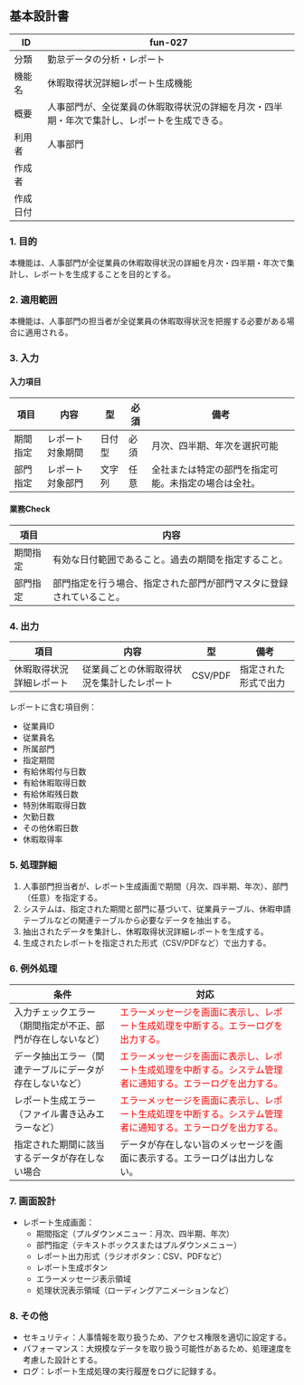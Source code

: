 ## 基本設計書

| ID      | fun-027                      |
| ------- | ---------------------------- |
| 分類    | 勤怠データの分析・レポート               |
| 機能名  | 休暇取得状況詳細レポート生成機能                   |
| 概要    | 人事部門が、全従業員の休暇取得状況の詳細を月次・四半期・年次で集計し、レポートを生成できる。 |
| 利用者  | 人事部門                   |
| 作成者  |                               |
| 作成日付 |                               |

### 1. 目的

本機能は、人事部門が全従業員の休暇取得状況の詳細を月次・四半期・年次で集計し、レポートを生成することを目的とする。

### 2. 適用範囲

本機能は、人事部門の担当者が全従業員の休暇取得状況を把握する必要がある場合に適用される。

### 3. 入力

#### 入力項目

| 項目       | 内容                  | 型       | 必須   | 備考                                                                                       |
| ---------- | --------------------- | -------- | ------ | ------------------------------------------------------------------------------------------ |
| 期間指定   | レポート対象期間      | 日付型   | 必須   | 月次、四半期、年次を選択可能                                                               |
| 部門指定   | レポート対象部門      | 文字列   | 任意   | 全社または特定の部門を指定可能。未指定の場合は全社。                                                                        |

#### 業務Check

| 項目       | 内容                                                                                   |
| ---------- | ------------------------------------------------------------------------------------ |
| 期間指定   | 有効な日付範囲であること。過去の期間を指定すること。                                                              |
| 部門指定   | 部門指定を行う場合、指定された部門が部門マスタに登録されていること。                                                            |

### 4. 出力

| 項目       | 内容                     | 型       | 備考                               |
| ---------- | ------------------------ | -------- | ---------------------------------- |
| 休暇取得状況詳細レポート |  従業員ごとの休暇取得状況を集計したレポート  | CSV/PDF |  指定された形式で出力                                  |

レポートに含む項目例：

*   従業員ID
*   従業員名
*   所属部門
*   指定期間
*   有給休暇付与日数
*   有給休暇取得日数
*   有給休暇残日数
*   特別休暇取得日数
*   欠勤日数
*   その他休暇日数
*   休暇取得率

### 5. 処理詳細

1.  人事部門担当者が、レポート生成画面で期間（月次、四半期、年次）、部門（任意）を指定する。
2.  システムは、指定された期間と部門に基づいて、従業員テーブル、休暇申請テーブルなどの関連テーブルから必要なデータを抽出する。
3.  抽出されたデータを集計し、休暇取得状況詳細レポートを生成する。
4.  生成されたレポートを指定された形式（CSV/PDFなど）で出力する。

### 6. 例外処理

| 条件                                                                    | 対応                                                                                                                       |
| ----------------------------------------------------------------------- | -------------------------------------------------------------------------------------------------------------------------- |
| 入力チェックエラー（期間指定が不正、部門が存在しないなど）           | <span style="color:red;">エラーメッセージを画面に表示し、レポート生成処理を中断する。エラーログを出力する。</span>                                         |
| データ抽出エラー（関連テーブルにデータが存在しないなど）                         | <span style="color:red;">エラーメッセージを画面に表示し、レポート生成処理を中断する。システム管理者に通知する。エラーログを出力する。</span>                         |
| レポート生成エラー（ファイル書き込みエラーなど）                                  | <span style="color:red;">エラーメッセージを画面に表示し、レポート生成処理を中断する。システム管理者に通知する。エラーログを出力する。</span>                         |
| 指定された期間に該当するデータが存在しない場合 | データが存在しない旨のメッセージを画面に表示する。エラーログは出力しない。 |

### 7. 画面設計

*   レポート生成画面：
    *   期間指定（プルダウンメニュー：月次、四半期、年次）
    *   部門指定（テキストボックスまたはプルダウンメニュー）
    *   レポート出力形式（ラジオボタン：CSV、PDFなど）
    *   レポート生成ボタン
    *   エラーメッセージ表示領域
    *   処理状況表示領域（ローディングアニメーションなど）

### 8. その他

*   セキュリティ：人事情報を取り扱うため、アクセス権限を適切に設定する。
*   パフォーマンス：大規模なデータを取り扱う可能性があるため、処理速度を考慮した設計とする。
*   ログ：レポート生成処理の実行履歴をログに記録する。
